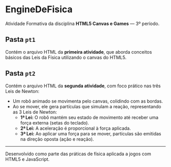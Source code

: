 # EngineDeFisica

Atividade Formativa da disciplina **HTML5 Canvas e Games** — 3º período.

## Pasta `pt1`
Contém o arquivo HTML da **primeira atividade**, que aborda conceitos básicos das Leis da Física utilizando o canvas do HTML5.

## Pasta `pt2`
Contém o arquivo HTML da **segunda atividade**, com foco prático nas três Leis de Newton:

- Um robô animado se movimenta pelo canvas, colidindo com as bordas.
- Ao se mover, ele gera partículas que simulam a reação, representando as 3 Leis de Newton:
  - **1ª Lei:** O robô mantém seu estado de movimento até receber uma força externa (setas do teclado).
  - **2ª Lei:** A aceleração é proporcional à força aplicada.
  - **3ª Lei:** Ao aplicar uma força para se mover, partículas são emitidas na direção oposta (ação e reação).

---
Desenvolvido como parte das práticas de física aplicada a jogos com HTML5 e JavaScript.